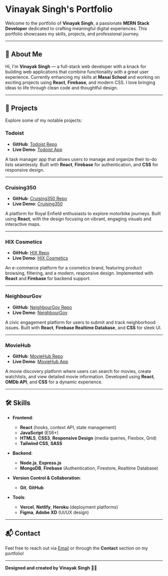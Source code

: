 # **Vinayak Singh's Portfolio**

Welcome to the portfolio of **Vinayak Singh**, a passionate **MERN Stack Developer** dedicated to crafting meaningful digital experiences. This portfolio showcases my skills, projects, and professional journey.

---

## 🚀 **About Me**

Hi, I'm **Vinayak Singh** — a full-stack web developer with a knack for building web applications that combine functionality with a great user experience. Currently enhancing my skills at **Masai School** and working on exciting projects using **React**, **Firebase**, and modern CSS. I love bringing ideas to life through clean code and thoughtful design.

---

## 💼 **Projects**

Explore some of my notable projects:

### **Todoist**

- **GitHub**: [Todoist Repo](https://github.com/VinayakxSingh/Todoist)
- **Live Demo**: [Todoist App](https://bright-cendol-1e0307.netlify.app/)

A task manager app that allows users to manage and organize their to-do lists seamlessly. Built with **React**, **Firebase** for authentication, and **CSS** for responsive design.

---

### **Cruising350**

- **GitHub**: [Cruising350 Repo](https://github.com/VinayakxSingh/Cruising350)
- **Live Demo**: [Cruising350](https://cruising350.netlify.app/)

A platform for Royal Enfield enthusiasts to explore motorbike journeys. Built using **React**, with the design focusing on vibrant, engaging visuals and interactive maps.

---

### **HIX Cosmetics**

- **GitHub**: [HIX Repo](https://github.com/VinayakxSingh/HIX)
- **Live Demo**: [HIX Cosmetics](https://hix-cosmetics.netlify.app/)

An e-commerce platform for a cosmetics brand, featuring product browsing, filtering, and a modern, responsive design. Implemented with **React** and **Firebase** for backend support.

---

### **NeighbourGov**

- **GitHub**: [NeighbourGov Repo](https://github.com/VinayakxSingh/NeighbourGov)
- **Live Demo**: [NeighbourGov](https://neighbour-gov.vercel.app/)

A civic engagement platform for users to submit and track neighborhood issues. Built with **React**, **Firebase Realtime Database**, and **CSS** for sleek UI.

---

### **MovieHub**

- **GitHub**: [MovieHub Repo](https://github.com/VinayakxSingh/MOVIEHUB)
- **Live Demo**: [MovieHub App](https://moviehub-delta-seven.vercel.app/)

A movie discovery platform where users can search for movies, create watchlists, and view detailed movie information. Developed using **React**, **OMDb API**, and **CSS** for a dynamic experience.

---

## 🛠 **Skills**

- **Frontend**:
  - **React** (hooks, context API, state management)
  - **JavaScript** (ES6+)
  - **HTML5**, **CSS3**, **Responsive Design** (media queries, Flexbox, Grid)
  - **Tailwind CSS**, **SASS**
- **Backend**:

  - **Node.js**, **Express.js**
  - **MongoDB**, **Firebase** (Authentication, Firestore, Realtime Database)

- **Version Control & Collaboration**:

  - **Git**, **GitHub**

- **Tools**:
  - **Vercel**, **Netlify**, **Heroku** (deployment platforms)
  - **Figma**, **Adobe XD** (UI/UX design)

---

## 📬 **Contact**

Feel free to reach out via [Email](mailto:vinayaksinghforyou@gmail.com) or through the **Contact** section on my portfolio!

---

**Designed and created by Vinayak Singh** 👨‍💻
